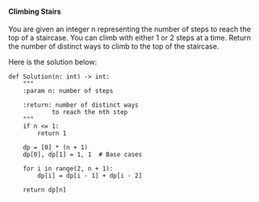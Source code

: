 #### Climbing Stairs
You are given an integer n representing the number of steps to reach the top of a staircase. 
You can climb with either 1 or 2 steps at a time.
Return the number of distinct ways to climb to the top of the staircase.


Here is the solution below:

```
def Solution(n: int) -> int:
    """
    :param n: number of steps

    :return: number of distinct ways 
            to reach the nth step
    """
    if n <= 1:
        return 1

    dp = [0] * (n + 1)
    dp[0], dp[1] = 1, 1  # Base cases

    for i in range(2, n + 1):
        dp[i] = dp[i - 1] + dp[i - 2]

    return dp[n]
```